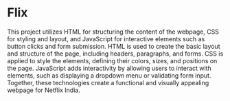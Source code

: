 # Flix

This project utilizes HTML for structuring the content of the webpage, CSS for styling and layout, and JavaScript for interactive elements such as button clicks and form submission. HTML is used to create the basic layout and structure of the page, including headers, paragraphs, and forms. CSS is applied to style the elements, defining their colors, sizes, and positions on the page. JavaScript adds interactivity by allowing users to interact with elements, such as displaying a dropdown menu or validating form input. Together, these technologies create a functional and visually appealing webpage for Netflix India.





